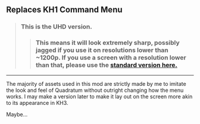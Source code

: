 ## Replaces KH1 Command Menu

> ### This is the UHD version.
> > ### This means it will look extremely sharp, possibly jagged if you use it on resolutions lower than ~1200p. If you use a screen with a resolution lower than that, please use the [standard version here.](https://github.com/Vladabdf/kh2QuadratumCM)

---

The majority of assets used in this mod are strictly made by me to imitate the look and feel of Quadratum without outright changing how the menu works. I may make a version later to make it lay out on the screen more akin to its appearance in KH3.

Maybe...
